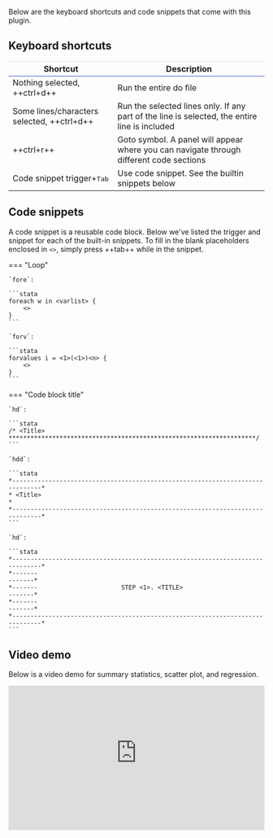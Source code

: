 Below are the keyboard shortcuts and code snippets that come with this plugin. 


## Keyboard shortcuts

<style>
    th {
        border: 0.5px solid #0000001f;
        border-right: none;
        border-left: none;
        border-bottom: 1px solid;
        border-bottom-color: #4051B5;
    }
</style>


| Shortcut | Description |
| -------- | ----------- |
| Nothing selected, ++ctrl+d++ | Run the entire do file |
| Some lines/characters selected, ++ctrl+d++ | Run the selected lines only. If any part of the line is selected, the entire line is included |
| ++ctrl+r++ | Goto symbol. A panel will appear where you can navigate through different code sections |
| Code snippet trigger<span class="keys"><span>+</span><kbd class="key-tab">Tab</kbd></span> | Use code snippet. See the builtin snippets below |


## Code snippets

A code snippet is a reusable code block. Below we've listed the trigger and snippet for each of the built-in snippets. To fill in the blank placeholders enclosed in `<>`, simply press ++tab++ while in the snippet.

=== "Loop"

    `fore`:

    ```stata
    foreach w in <varlist> {
        <>
    }
    ```

    `forv`:

    ```stata
    forvalues i = <1>(<1>)<n> {
        <>
    }
    ```

=== "Code block title"

    `hd`:

    ```stata
    /* <Title> ********************************************************************/
    ```

    `hdd`:

    ```stata
    *------------------------------------------------------------------------------*
    * <Title>                                                                      *
    *------------------------------------------------------------------------------*
    ```

    `hd`:

    ```stata
    *------------------------------------------------------------------------------*
    *-------                                                                -------*
    *-------                       STEP <1>. <TITLE>                        -------*
    *-------                                                                -------*
    *------------------------------------------------------------------------------*
    ```


## Video demo

Below is a video demo for summary statistics, scatter plot, and regression.

<div style="position: relative; width: 100%; padding-bottom: 56.25%;">
    <iframe src="https://harning-my.sharepoint.com/personal/wangxy_harning_onmicrosoft_com/_layouts/15/embed.aspx?UniqueId=2537d2fc-e833-42dc-842a-58a7087f5b7b&embed=%7B%22ust%22%3Atrue%2C%22hv%22%3A%22CopyEmbedCode%22%7D&referrer=OneUpFileViewer&referrerScenario=EmbedDialog.Create" style="position: absolute; top: 0; left: 0; width: 100%; height: 100%;" frameborder="0" scrolling="no" allowfullscreen title="Demo"></iframe>
</div>
